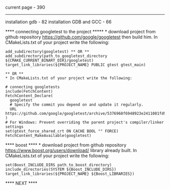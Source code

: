 current page		 - 390
______________________________
installation gdb	 - 82
installation GDB and GCC - 66

**** connecting googletest to the project *****
	* download project from github repository https://github.com/google/googletest
	then build him. In CMakeLists.txt of your project write the following:
	
	add_subdirectory(googletest) ** OR ** add_subdirectory(path_to_googletest_directory ${CMAKE_CURRENT_BINARY_DIR}/googletest) 
	target_link_libraries(${PROJECT_NAME} PUBLIC gtest gtest_main)
	
	** OR **
	* In CMakeLists.txt of your project write the following:

	# connecting googletests
	include(FetchContent)
	FetchContent_Declare(
	  googletest
	  # Specify the commit you depend on and update it regularly.
	  URL https://github.com/google/googletest/archive/5376968f6948923e2411081fd9372e71a59d8e77.zip
	)
	# For Windows: Prevent overriding the parent project's compiler/linker settings
	set(gtest_force_shared_crt ON CACHE BOOL "" FORCE)
	FetchContent_MakeAvailable(googletest)
	
**** boost ****
	* download project from github repository https://www.boost.org/users/download/
	library already built. In CMakeLists.txt of your project write the following:
	
	set(Boost_INCLUDE_DIRS path_to_boost_directory)
	include_directories(SYSTEM ${Boost_INCLUDE_DIRS})
	target_link_libraries(${PROJECT_NAME} ${Boost_LIBRARIES})

**** NEXT ****
	
	

	
	